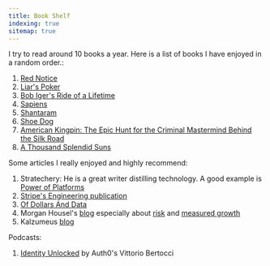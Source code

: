 ```yaml
---
title: Book Shelf
indexing: true
sitemap: true
---
```


I try to read around 10 books a year. Here is a list of books I have enjoyed in a random order.:

1. [Red Notice](https://www.amazon.com/Red-Notice-Finance-Murder-Justice/dp/1476755744)
2. [Liar's Poker](https://www.amazon.com/gp/product/B003E20ZRY)
3. [Bob Iger's Ride of a Lifetime](https://www.amazon.com/The-Ride-of-Lifetime-Robert-Iger-audiobook/dp/B07QW2LHN4)
4. [Sapiens](https://www.goodreads.com/book/show/23692271-sapiens)
5. [Shantaram](https://www.goodreads.com/book/show/33600.Shantaram)
6. [Shoe Dog](https://www.goodreads.com/book/show/27220736-shoe-dog)
7. [American Kingpin: The Epic Hunt for the Criminal Mastermind Behind the Silk Road](https://www.goodreads.com/book/show/31920777-american-kingpin)
8. [A Thousand Splendid Suns](https://www.goodreads.com/book/show/128029.A_Thousand_Splendid_Suns)

Some articles I really enjoyed and highly recommend:

1. Stratechery: He is a great writer distilling technology. A good example is [Power of Platforms](https://stratechery.com/2019/shopify-and-the-power-of-platforms/)
2. [Stripe's Engineering publication](https://increment.com/)
3. [Of Dollars And Data](https://ofdollarsanddata.com/popular-posts/)
4. Morgan Housel's [blog](https://www.collaborativefund.com/blog/authors/morgan/) especially about [risk](https://www.collaborativefund.com/blog/the-three-sides-of-risk/) and [measured growth](https://www.collaborativefund.com/blog/too-much-too-soon-too-fast/)
5. Kalzumeus [blog](https://www.kalzumeus.com/greatest-hits/)

Podcasts:

1. [Identity Unlocked](https://identityunlocked.auth0.com/public/49/Identity,-Unlocked.--bed7fada) by Auth0's Vittorio Bertocci